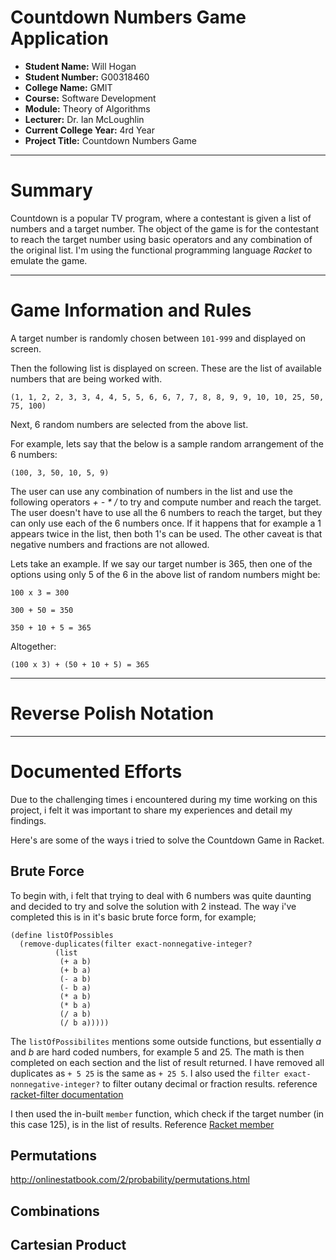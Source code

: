# Countdown Numbers Game Application

- **Student Name:** Will Hogan
- **Student Number:** G00318460
- **College Name:** GMIT
- **Course:** Software Development
- **Module:** Theory of Algorithms
- **Lecturer:** Dr. Ian McLoughlin
- **Current College Year:** 4rd Year 
- **Project Title:** Countdown Numbers Game

---

# Summary

Countdown is a popular TV program, where a contestant is given a list of numbers and a target number. The object of the game is for the contestant to reach the target number using basic operators and any combination of the original list. I'm using the functional programming language _Racket_ to emulate the game. 

---

# Game Information and Rules

A target number is randomly chosen between ```101-999``` and displayed on screen. 

Then the following list is displayed on screen. These are the list of available numbers that are being worked with. 

```
(1, 1, 2, 2, 3, 3, 4, 4, 5, 5, 6, 6, 7, 7, 8, 8, 9, 9, 10, 10, 25, 50, 75, 100)
``` 
Next, 6 random numbers are selected from the above list. 

For example, lets say that the below is a sample random arrangement of the 6 numbers:

```
(100, 3, 50, 10, 5, 9)
```

The user can use any combination of numbers in the list and use the following operators _+ - * /_ to try and compute number and reach the target. The user doesn't have to use all the 6 numbers to reach the target, but they can only use each of the 6 numbers once. If it happens that for example a 1 appears twice in the list, then both 1's can be used. The other caveat is that negative numbers and fractions are not allowed. 

Lets take an example. If we say our target number is 365, then one of the options using only 5 of the 6 in the above list of random numbers might be:

```
100 x 3 = 300

300 + 50 = 350

350 + 10 + 5 = 365
```

Altogether:
```
(100 x 3) + (50 + 10 + 5) = 365 
```

---

# Reverse Polish Notation 

---

# Documented Efforts
Due to the challenging times i encountered during my time working on this project, i felt it was important to share my experiences and detail my findings.

Here's are some of the ways i tried to solve the Countdown Game in Racket. 

## Brute Force
To begin with, i felt that trying to deal with 6 numbers was quite daunting and decided to try and solve the solution with 2 instead. 
The way i've completed this is in it's basic brute force form, for example;
```racket
(define listOfPossibles
  (remove-duplicates(filter exact-nonnegative-integer?
          (list 
           (+ a b)
           (+ b a)
           (- a b)
           (- b a)
           (* a b)
           (* b a)
           (/ a b)
           (/ b a)))))
```
The ```listOfPossibilites``` mentions some outside functions, but essentially _a_ and _b_ are hard coded numbers, for example 5 and 25. The math is then completed on each section and the list of result returned. I have removed all duplicates as ```+ 5 25``` is the same as ```+ 25 5```. I also used the ```filter exact-nonnegative-integer?``` to filter outany decimal or fraction results. reference
[racket-filter documentation](https://docs.racket-lang.org/reference/pairs.html?q=filter#%28def._%28%28lib._racket%2Fprivate%2Flist..rkt%29._filter%29%29)

I then used the in-built ```member``` function, which check if the target number (in this case 125), is in the list of results. Reference [Racket member](https://docs.racket-lang.org/reference/pairs.html?q=member#%28def._%28%28lib._racket%2Fprivate%2Fbase..rkt%29._member%29%29)


## Permutations
http://onlinestatbook.com/2/probability/permutations.html
## Combinations

## Cartesian Product
